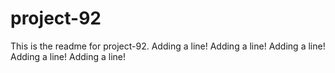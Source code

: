 # project-92

This is the readme for project-92.
Adding a line!
Adding a line!
Adding a line!
Adding a line!
Adding a line!
